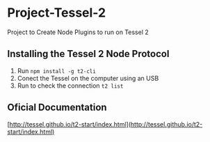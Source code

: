 # Project-Tessel-2
Project to Create Node Plugins to run on Tessel 2

## Installing the Tessel 2 Node Protocol
1. Run `npm install -g t2-cli `
2. Conect the Tessel on the computer using an USB
3. Run to check the connection `t2 list`

## Oficial Documentation
[http://tessel.github.io/t2-start/index.html](http://tessel.github.io/t2-start/index.html)
